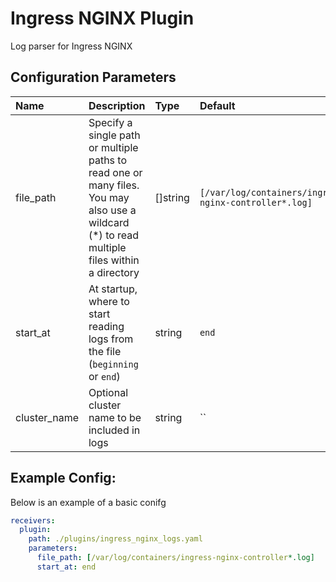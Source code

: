 # Ingress NGINX Plugin

Log parser for Ingress NGINX

## Configuration Parameters

| Name | Description | Type | Default | Required | Values |
|:-- |:-- |:-- |:-- |:-- |:-- |
| file_path | Specify a single path or multiple paths to read one or many files. You may also use a wildcard (*) to read multiple files within a directory | []string | `[/var/log/containers/ingress-nginx-controller*.log]` | false |  |
| start_at | At startup, where to start reading logs from the file (`beginning` or `end`) | string | `end` | false | `beginning`, `end` |
| cluster_name | Optional cluster name to be included in logs | string | `` | false |  |

## Example Config:

Below is an example of a basic conifg

```yaml
receivers:
  plugin:
    path: ./plugins/ingress_nginx_logs.yaml
    parameters:
      file_path: [/var/log/containers/ingress-nginx-controller*.log]
      start_at: end
```
